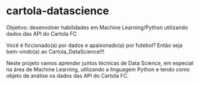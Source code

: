 # cartola-datascience
Objetivo: desenvolver habilidades em Machine Learning/Python utilizando dados das API do Cartola FC

Você é ficcionado(a) por dados e apaixonado(a) por futebol?
Então seja bem-vindo(a) ao Cartola_DataScience!!!

Neste projeto vamos aprender juntos técnicas de Data Science, em especial na área de Machine Learning, utilizando a linguagem Python e tendo como objeto de análise os dados das API do Cartola FC.
